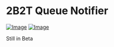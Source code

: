 # 2B2T Queue Notifier

[![Image](https://img.shields.io/badge/Download-NONE-red?style=for-the-badge)]() [![Image](https://img.shields.io/badge/.NET-V4.7.2+-informational?style=for-the-badge)](https://dotnet.microsoft.com/)

Still in Beta